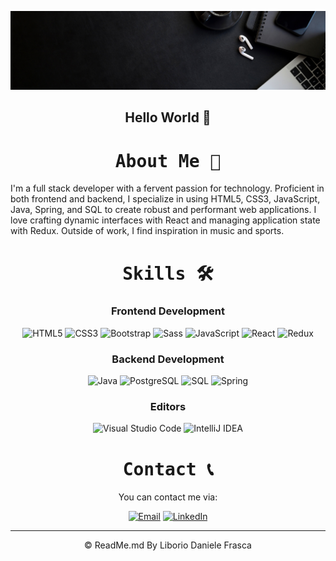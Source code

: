 <!-- Banner -->
<p align="center">
  <img src="banner.png" alt="Banner">
</p>


<!-- Introduction -->
<h2 align="center">Hello World 👋</h2>

<!-- About Me -->
<h1 align="center"><tt>About Me 🚀</tt></h1>
<p>I'm a full stack developer with a fervent passion for technology. Proficient in both frontend and backend, I specialize in using HTML5, CSS3, JavaScript, Java, Spring, and SQL to create robust and performant web applications. I love crafting dynamic interfaces with React and managing application state with Redux. Outside of work, I find inspiration in music and sports.</p>

<!-- Skills -->
<h1 align="center"><tt>Skills 🛠️</tt></h1>

<!-- Frontend -->
<h3 align="center">Frontend Development</h3>
<p align="center">
  <img src="https://img.shields.io/badge/HTML5-E34F26?style=for-the-badge&logo=html5&logoColor=white" alt="HTML5">
  <img src="https://img.shields.io/badge/CSS3-1572B6?style=for-the-badge&logo=css3&logoColor=white" alt="CSS3">
  <img src="https://img.shields.io/badge/Bootstrap-563D7C?style=for-the-badge&logo=bootstrap&logoColor=white" alt="Bootstrap">
  <img src="https://img.shields.io/badge/Sass-CC6699?style=for-the-badge&logo=sass&logoColor=white" alt="Sass">
  <img src="https://img.shields.io/badge/JavaScript-F7DF1E?style=for-the-badge&logo=javascript&logoColor=black" alt="JavaScript">
  <img src="https://img.shields.io/badge/React-61DAFB?style=for-the-badge&logo=react&logoColor=white" alt="React">
  <img src="https://img.shields.io/badge/Redux-764ABC?style=for-the-badge&logo=redux&logoColor=white" alt="Redux">
</p>

<!-- Backend -->
<h3 align="center">Backend Development</h3>
<p align="center">
  <img src="https://img.shields.io/badge/Java-007396?style=for-the-badge&logo=java&logoWidth=40&logoColor=white" alt="Java">
  <img src="https://img.shields.io/badge/PostgreSQL-336791?style=for-the-badge&logo=postgresql&logoColor=white" alt="PostgreSQL">
  <img src="https://img.shields.io/badge/SQL-4479A1?style=for-the-badge&logo=postgresql&logoColor=white" alt="SQL">
  <img src="https://img.shields.io/badge/Spring-6DB33F?style=for-the-badge&logo=spring&logoColor=white" alt="Spring">
</p>

<!-- Editors -->
<h3 align="center">Editors</h3>
<p align="center">
  <img src="https://img.shields.io/badge/Visual%20Studio%20Code-007ACC?style=for-the-badge&logo=visual-studio-code&logoColor=white" alt="Visual Studio Code">
  <img src="https://img.shields.io/badge/IntelliJ%20IDEA-000000?style=for-the-badge&logo=intellij-idea&logoColor=white" alt="IntelliJ IDEA">
</p>

<!-- Contact -->
<h1 align="center"><tt>Contact 📞</tt></h1>
<p align="center">You can contact me via:</p>
<p align="center">
  <a href="mailto:frascaliboriodaniele@gmail.com"><img src="https://img.shields.io/badge/Email-D14836?style=for-the-badge&logo=gmail&logoColor=white" alt="Email"></a>
  <a href="https://www.linkedin.com/in/dano-fra"><img src="https://img.shields.io/badge/LinkedIn-0077B5?style=for-the-badge&logo=linkedin&logoColor=white" alt="LinkedIn"></a>
</p>

<!-- Footer -->
<hr/>
<p align="center">&copy; ReadMe.md By Liborio Daniele Frasca</p>
